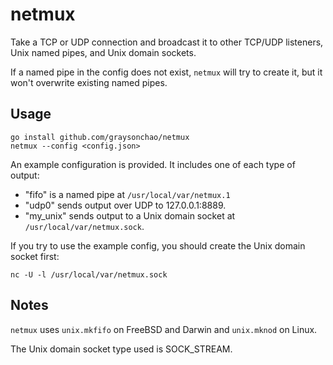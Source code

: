 # netmux
Take a TCP or UDP connection and broadcast it to other TCP/UDP listeners, Unix named pipes, and Unix domain sockets.

If a named pipe in the config does not exist, `netmux` will try to create it,
 but it won't overwrite existing named pipes.

## Usage
    go install github.com/graysonchao/netmux
    netmux --config <config.json>

An example configuration is provided. It includes one of each type of output:

* "fifo" is a named pipe at `/usr/local/var/netmux.1`
* "udp0" sends output over UDP to 127.0.0.1:8889.
* "my_unix" sends output to a Unix domain socket at `/usr/local/var/netmux.sock`.

If you try to use the example config, you should create the Unix domain socket first:

    nc -U -l /usr/local/var/netmux.sock

## Notes
`netmux` uses `unix.mkfifo` on FreeBSD and Darwin and `unix.mknod` on Linux.

The Unix domain socket type used is SOCK_STREAM.
